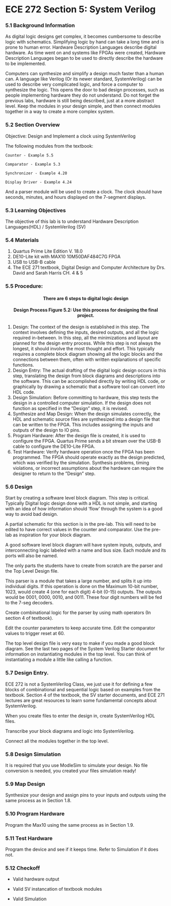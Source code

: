 # ECE 272 Section 5: System Verilog
### 5.1 Background Information
As digital logic designs get complex, it becomes cumbersome to describe logic with schematics. Simplifying logic by hand can take a long time and is prone to human error. Hardware Description Languages describe digital hardware. As time went on and systems like FPGAs were created, Hardware Description Languages began to be used to directly describe the hardware to be implemented.

 

Computers can synthesize and simplify a design much faster than a human can. A language like Verilog (Or its newer standard, SystemVerilog) can be used to describe very complicated logic, and force a computer to synthesize the logic. This opens the door to bad design processes, such as people implementing hardware they do not understand. Do not forget the previous labs, hardware is still being described, just at a more abstract level. Keep the modules in your design simple, and then connect modules together in a way to create a more complex system.

 

### 5.2 Section Overview
Objective: Design and Implement a clock using SystemVerilog

The following modules from the textbook:

    Counter - Example 5.5

    Comparator - Example 5.3

    Synchronizer - Example 4.20

    Display Driver - Example 4.24

And a parser module will be used to create a clock. The clock should have seconds, minutes, and hours displayed on the 7-segment displays.  

### 5.3 Learning Objectives
 The objective of this lab is to understand Hardware Description Languages(HDL) / SystemVerilog (SV) 

### 5.4 Materials
1. Quartus Prime Lite Edition V. 18.0
2. DE10-Lite kit with MAX10 10M50DAF484C7G FPGA 
3. USB to USB-B cable
4. The ECE 271 textbook, Digital Design and Computer Architecture by Drs. David and Sarah Harris CH. 4 & 5
### 5.5 Procedure:
#### <div align="center">There are 6 steps to digital logic design</div>

#### <div align="center">Design Process Figure 5.2: Use this process for designing the final project.</div>

1. Design: The context of the design is established in this step. The context involves defining the inputs, desired outputs, and all the logic required in-between. In this step, all the minimizations and layout are planned for the design entry process. While this step is not always the longest, it should involve the most thought and effort. This typically requires a complete block diagram showing all the logic blocks and the connections between them, often with written explanations of specific functions. 
2. Design Entry: The actual drafting of the digital logic design occurs in this step, translating the design from block diagrams and descriptions into the software. This can be accomplished directly by writing HDL code, or graphically by drawing a schematic that a software tool can convert into HDL code. 
3. Design Simulation: Before committing to hardware, this step tests the design in a controlled computer simulation. If the design does not function as specified in the ”Design” step, it is revised. 
4. Synthesize and Map Design: When the design simulates correctly, the HDL and schematic source files are synthesized into a design file that can be written to the FPGA. This includes assigning the inputs and outputs of the design to IO pins. 
5. Program Hardware: After the design file is created, it is used to configure the FPGA. Quartus Prime sends a bit stream over the USB-B cable to configure the DE10-Lite FPGA. 
6. Test Hardware: Verify hardware operation once the FPGA has been programmed. The FPGA should operate exactly as the design predicted, which was verified by the simulation. Synthesis problems, timing violations, or incorrect assumptions about the hardware can require the designer to return to the ”Design” step.
### 5.6 Design
Start by creating a software level block diagram. This step is critical. Typically Digital logic design done with a HDL is not simple, and starting with an idea of how information should ‘flow’ through the system is a good way to avoid bad design.

A partial schematic for this section is in the pre-lab. This will need to be edited to have correct values in the counter and comparator. Use the pre-lab as inspiration for your block diagram.

A good software level block diagram will have system inputs, outputs, and interconnecting logic labeled with a name and bus size. Each module and its ports will also be named.

 

The only parts the students have to create from scratch are the parser and the Top Level Design file.  

 

This parser is a module that takes a large number, and splits it up into individual digits. If this operation is done on the Maximum 10-bit number, 1023, would create 4 (one for each digit) 4-bit (0-15) outputs. The outputs would be 0001, 0000, 0010, and 0011. These four digit numbers will be fed to the 7-seg decoders.  

Create combinational logic for the parser by using math operators (In section 4 of textbook).

Edit the counter parameters to keep accurate time. Edit the comparator values to trigger reset at 60.  

 

The top level design file is very easy to make if you made a good block diagram. See the last two pages of the System Verilog Starter document for information on instantiating modules in the top level. You can think of instantiating a module a little like calling a function.

### 5.7 Design Entry.
ECE 272 is not a SystemVerilog Class, we just use it for defining a few blocks of combinational and sequential logic based on examples from the textbook.  Section 4 of the textbook, the SV starter documents, and ECE 271 lectures are great resources to learn some fundamental concepts about SystemVerilog.

 

When you create files to enter the design in, create SystemVerilog HDL files.

 

Transcribe your block diagrams and logic into SystemVerilog.

Connect all the modules together in the top level.

### 5.8 Design Simulation
It is required that you use ModleSim to simulate your design. No file conversion is needed, you created your files simulation ready! 

### 5.9 Map Design
Synthesize your design and assign pins to your inputs and outputs using the same process as in Section 1.8.

### 5.10 Program Hardware
Program the Max10 using the same process as in Section 1.9.

### 5.11 Test Hardware
Program the device and see if it keeps time. Refer to Simulation if it does not. 

### 5.12 Checkoff
* Valid hardware output

* Valid SV instancation of textbook modules

* Valid Simulation
